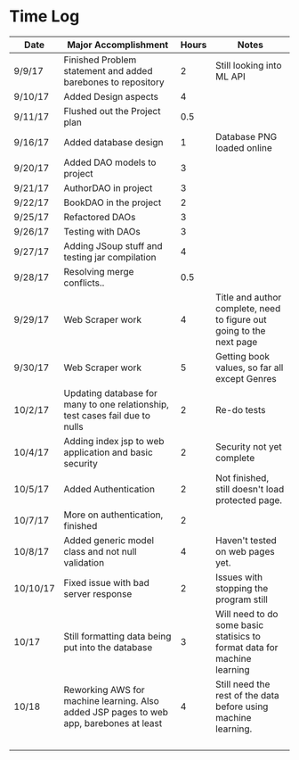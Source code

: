 # Time Log


| Date | Major Accomplishment | Hours | Notes |
|------------|------------|------------|----------|
|9/9/17 | Finished Problem statement and added barebones to repository | 2 | Still looking into ML API |
|9/10/17 | Added Design aspects | 4 | |
|9/11/17| Flushed out the Project plan | 0.5 | |
|9/16/17| Added database design | 1 | Database PNG loaded online |
|9/20/17| Added DAO models to project | 3 | |
|9/21/17| AuthorDAO in project | 3 | |
|9/22/17 | BookDAO in the project | 2 | |
|9/25/17| Refactored DAOs| 3| |
|9/26/17| Testing with DAOs | 3| |
|9/27/17| Adding JSoup stuff and testing jar compilation| 4| |
|9/28/17| Resolving merge conflicts..| 0.5| |
|9/29/17| Web Scraper work| 4 | Title and author complete, need to figure out going to the next page |
|9/30/17| Web Scraper work| 5| Getting book values, so far all except Genres|
|10/2/17| Updating database for many to one relationship, test cases fail due to nulls|2|Re-do tests|
|10/4/17| Adding index jsp to web application and basic security|2| Security not yet complete|
|10/5/17| Added Authentication| 2| Not finished, still doesn't load protected page.|
|10/7/17| More on authentication, finished| 2| |
|10/8/17| Added generic model class and not null validation| 4| Haven't tested on web pages yet.|
|10/10/17| Fixed issue with bad server response| 2| Issues with stopping the program still|
|10/17| Still formatting data being put into the database| 3| Will need to do some basic statisics to format data for machine learning|
|10/18| Reworking AWS for machine learning. Also added JSP pages to web app, barebones at least| 4| Still need the rest of the data before using machine learning.|
| | | | |
| | | | |
| | | | |
| | | | |


